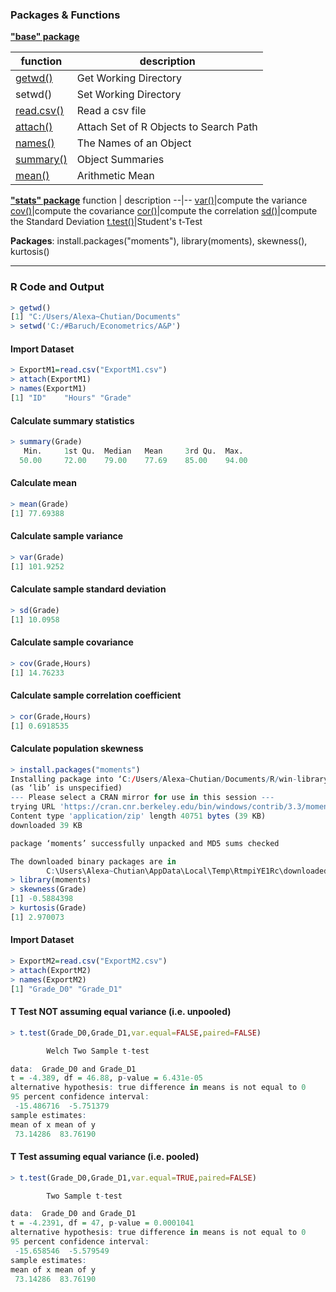 ### Packages & Functions

**["base" package](https://www.rdocumentation.org/packages/base/versions/3.6.2)**

function | description
--|--
[getwd()](https://www.rdocumentation.org/packages/base/versions/3.6.2/topics/getwd)|Get Working Directory
setwd()| Set Working Directory
[read.csv()](https://www.rdocumentation.org/packages/qtl2/versions/0.24/topics/read_csv)|Read a csv file
[attach()](https://www.rdocumentation.org/packages/base/versions/3.6.2/topics/attach)|Attach Set of R Objects to Search Path
[names()](https://www.rdocumentation.org/packages/base/versions/3.6.2/topics/names)|The Names of an Object
[summary()](https://www.rdocumentation.org/packages/base/versions/3.6.2/topics/summary)|Object Summaries
[mean()](https://www.rdocumentation.org/packages/base/versions/3.6.2/topics/mean)|Arithmetic Mean

**["stats" package](https://www.rdocumentation.org/packages/stats/versions/3.6.2)**
function | description
--|--
[var()](https://www.rdocumentation.org/packages/stats/versions/3.6.2/topics/cor)|compute the variance
[cov()](https://www.rdocumentation.org/packages/stats/versions/3.6.2/topics/cor)|compute the covariance 
[cor()](https://www.rdocumentation.org/packages/stats/versions/3.6.2/topics/cor)|compute the correlation
[sd()](https://www.rdocumentation.org/packages/stats/versions/3.6.2/topics/sd)|compute the Standard Deviation
[t.test()](https://www.rdocumentation.org/packages/stats/versions/3.6.2/topics/t.test)|Student's t-Test

**Packages**: install.packages("moments"), library(moments), skewness(), kurtosis()

------
### R Code and Output
```r
> getwd()
[1] "C:/Users/Alexa~Chutian/Documents"
> setwd('C:/#Baruch/Econometrics/A&P')
```

#### Import Dataset
```r
> ExportM1=read.csv("ExportM1.csv")
> attach(ExportM1)
> names(ExportM1)
[1] "ID"    "Hours" "Grade"
```

#### Calculate summary statistics
```r
> summary(Grade)
   Min.     1st Qu.  Median   Mean     3rd Qu.  Max. 
  50.00     72.00    79.00    77.69    85.00    94.00
```

#### Calculate mean
```r
> mean(Grade)
[1] 77.69388
```

#### Calculate sample variance
```r
> var(Grade)
[1] 101.9252
```

#### Calculate sample standard deviation
```r
> sd(Grade)
[1] 10.0958
```

#### Calculate sample covariance
```r
> cov(Grade,Hours)
[1] 14.76233
```

#### Calculate sample correlation coefficient
```r
> cor(Grade,Hours)
[1] 0.6918535
```

#### Calculate population skewness
```r
> install.packages("moments")
Installing package into ‘C:/Users/Alexa~Chutian/Documents/R/win-library/3.3’
(as ‘lib’ is unspecified)
--- Please select a CRAN mirror for use in this session ---
trying URL 'https://cran.cnr.berkeley.edu/bin/windows/contrib/3.3/moments_0.14.zip'
Content type 'application/zip' length 40751 bytes (39 KB)
downloaded 39 KB

package ‘moments’ successfully unpacked and MD5 sums checked

The downloaded binary packages are in
        C:\Users\Alexa~Chutian\AppData\Local\Temp\RtmpiYE1Rc\downloaded_packages
> library(moments)
> skewness(Grade)
[1] -0.5884398
> kurtosis(Grade)
[1] 2.970073
```

#### Import Dataset
```r
> ExportM2=read.csv("ExportM2.csv")
> attach(ExportM2)
> names(ExportM2)
[1] "Grade_D0" "Grade_D1"
```

#### T Test NOT assuming equal variance (i.e. unpooled)
```r
> t.test(Grade_D0,Grade_D1,var.equal=FALSE,paired=FALSE)

        Welch Two Sample t-test

data:  Grade_D0 and Grade_D1
t = -4.389, df = 46.88, p-value = 6.431e-05
alternative hypothesis: true difference in means is not equal to 0
95 percent confidence interval:
 -15.486716  -5.751379
sample estimates:
mean of x mean of y 
 73.14286  83.76190 
```

#### T Test assuming equal variance (i.e. pooled)
```r
> t.test(Grade_D0,Grade_D1,var.equal=TRUE,paired=FALSE)

        Two Sample t-test

data:  Grade_D0 and Grade_D1
t = -4.2391, df = 47, p-value = 0.0001041
alternative hypothesis: true difference in means is not equal to 0
95 percent confidence interval:
 -15.658546  -5.579549
sample estimates:
mean of x mean of y 
 73.14286  83.76190 
```

